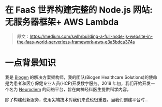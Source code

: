# 在 FaaS 世界构建完整的 Node.js 网站:无服务器框架+ AWS Lambda

> 原文：<https://medium.com/swlh/building-a-full-node-js-website-in-the-faas-world-serverless-framework-aws-e3a5bdca374a>

# 一点背景知识

我是 [Biogen](https://www.biogen.com/) 的解决方案架构师，我的团队(Biogen Healthcare Solutions)的使命是为患者和医疗保健专业人员(HCP)开发数字服务。2018 年初，我们开始开发一个名为 [Neurodiem](https://www.neurodiem.com) 的网络平台，旨在向神经科医生提供科学内容。

除了构建创新服务，使用尖端技术对我们来说也很重要。当我们创建平台时…